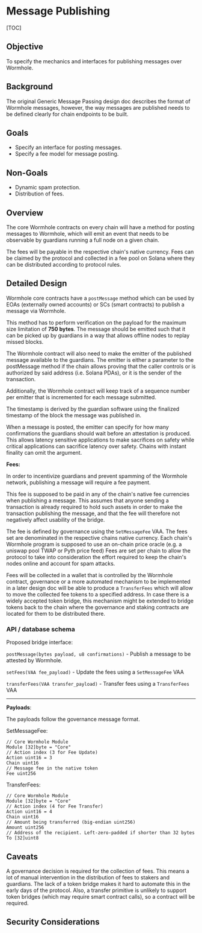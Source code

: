 # Message Publishing

[TOC]

## Objective

To specify the mechanics and interfaces for publishing messages over Wormhole.

## Background

The original Generic Message Passing design doc describes the format of Wormhole messages, however, the way messages are
published needs to be defined clearly for chain endpoints to be built.

## Goals

* Specify an interface for posting messages.
* Specify a fee model for message posting.

## Non-Goals

* Dynamic spam protection.
* Distribution of fees.

## Overview

The core Wormhole contracts on every chain will have a method for posting messages to Wormhole, which will emit an event
that needs to be observable by guardians running a full node on a given chain.

The fees will be payable in the respective chain's native currency. Fees can be
claimed by the protocol and collected in a fee pool on Solana where they can be distributed according to protocol rules.

## Detailed Design

Wormhole core contracts have a `postMessage` method which can be used by EOAs (externally owned accounts) or SCs (smart
contracts)
to publish a message via Wormhole.

This method has to perform verification on the payload for the maximum size limitation of **750 bytes**. The message
should be emitted such that it can be picked up by guardians in a way that allows offline nodes to replay missed blocks.

The Wormhole contract will also need to make the emitter of the published message available to the guardians. The
emitter is either a parameter to the postMessage method if the chain allows proving that the caller controls or is
authorized by said address (i.e. Solana PDAs), or it is the sender of the transaction.

Additionally, the Wormhole contract will keep track of a sequence number per emitter that is incremented for each
message submitted.

The timestamp is derived by the guardian software using the finalized timestamp of the block the message was published
in.

When a message is posted, the emitter can specify for how many confirmations the guardians should wait before an
attestation is produced. This allows latency sensitive applications to make sacrifices on safety while critical
applications can sacrifice latency over safety. Chains with instant finality can omit the argument.

**Fees:**

In order to incentivize guardians and prevent spamming of the Wormhole network, publishing a message will require a fee
payment.

This fee is supposed to be paid in any of the chain's native fee currencies when publishing a message. This assumes that
anyone sending a transaction is already required to hold such assets in order to make the transaction publishing the
message, and that the fee will therefore not negatively affect usability of the bridge.

The fee is defined by governance using the `SetMessageFee` VAA. The fees set are denominated in the respective chains
native currency. Each chain's Wormhole program is supposed to use an on-chain price oracle (e.g. a uniswap pool TWAP or
Pyth price feed)
Fees are set per chain to allow the protocol to take into consideration the effort required to keep the chain's nodes
online and account for spam attacks.

Fees will be collected in a wallet that is controlled by the Wormhole contract, governance or a more automated mechanism
to be implemented in a later design doc will be able to produce a `TransferFees` which will allow to move the collected
fee tokens to a specified address. In case there is a widely accepted token bridge, this mechanism might be extended to
bridge tokens back to the chain where the governance and staking contracts are located for them to be distributed there.

### API / database schema

Proposed bridge interface:

`postMessage(bytes payload, u8 confirmations)` - Publish a message to be attested by Wormhole.

`setFees(VAA fee_payload)` - Update the fees using a `SetMessageFee` VAA

`transferFees(VAA transfer_payload)` - Transfer fees using a `TransferFees` VAA

---

**Payloads**:

The payloads follow the governance message format.

SetMessageFee:

```
// Core Wormhole Module
Module [32]byte = "Core"
// Action index (3 for Fee Update)
Action uint16 = 3
Chain uint16
// Message fee in the native token
Fee uint256
```

TransferFees:

```
// Core Wormhole Module
Module [32]byte = "Core"
// Action index (4 for Fee Transfer)
Action uint16 = 4
Chain uint16
// Amount being transferred (big-endian uint256)
Amount uint256
// Address of the recipient. Left-zero-padded if shorter than 32 bytes
To [32]uint8
```

## Caveats

A governance decision is required for the collection of fees. This means a lot of manual intervention in the
distribution of fees to stakers and guardians. The lack of a token bridge makes it hard to automate this in the early
days of the protocol. Also, a transfer primitive is unlikely to support token bridges (which may require smart contract
calls), so a contract will be required.

## Security Considerations
